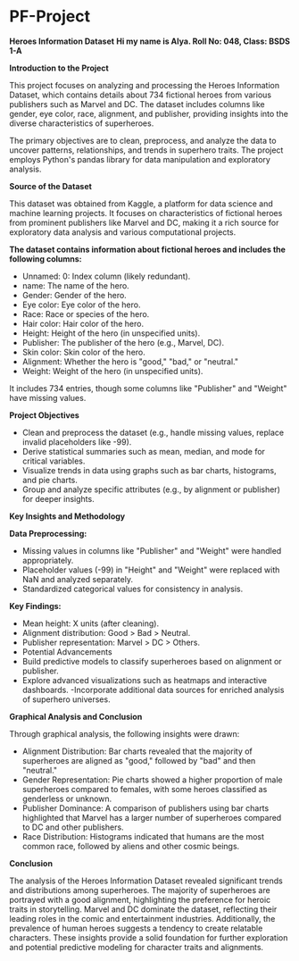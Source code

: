 # PF-Project
**Heroes Information Dataset**
**Hi my name is Alya. Roll No: 048, Class: BSDS 1-A**

**Introduction to the Project**

This project focuses on analyzing and processing the Heroes Information Dataset, which contains details about 734 fictional heroes from various publishers such as Marvel and DC. The dataset includes columns like gender, eye color, race, alignment, and publisher, providing insights into the diverse characteristics of superheroes.

The primary objectives are to clean, preprocess, and analyze the data to uncover patterns, relationships, and trends in superhero traits. The project employs Python's pandas library for data manipulation and exploratory analysis.

**Source of the Dataset**

This dataset was obtained from Kaggle, a platform for data science and machine learning projects. It focuses on characteristics of fictional heroes from prominent publishers like Marvel and DC, making it a rich source for exploratory data analysis and various computational projects.

**The dataset contains information about fictional heroes and includes the following columns:**

- Unnamed: 0: Index column (likely redundant).
- name: The name of the hero.
- Gender: Gender of the hero.
- Eye color: Eye color of the hero.
- Race: Race or species of the hero.
- Hair color: Hair color of the hero.
- Height: Height of the hero (in unspecified units).
- Publisher: The publisher of the hero (e.g., Marvel, DC).
- Skin color: Skin color of the hero.
- Alignment: Whether the hero is "good," "bad," or "neutral."
- Weight: Weight of the hero (in unspecified units).

It includes 734 entries, though some columns like "Publisher" and "Weight" have missing values.

**Project Objectives**

- Clean and preprocess the dataset (e.g., handle missing values, replace invalid placeholders like -99).
- Derive statistical summaries such as mean, median, and mode for critical variables.
- Visualize trends in data using graphs such as bar charts, histograms, and pie charts.
- Group and analyze specific attributes (e.g., by alignment or publisher) for deeper insights.

**Key Insights and Methodology**

**Data Preprocessing:**

- Missing values in columns like "Publisher" and "Weight" were handled appropriately.
- Placeholder values (-99) in "Height" and "Weight" were replaced with NaN and analyzed separately.
- Standardized categorical values for consistency in analysis.

**Key Findings:**

- Mean height: X units (after cleaning).
- Alignment distribution: Good > Bad > Neutral.
- Publisher representation: Marvel > DC > Others.
- Potential Advancements
- Build predictive models to classify superheroes based on alignment or publisher.
- Explore advanced visualizations such as heatmaps and interactive dashboards.
-Incorporate additional data sources for enriched analysis of superhero universes.

**Graphical Analysis and Conclusion**

Through graphical analysis, the following insights were drawn:
- Alignment Distribution: Bar charts revealed that the majority of superheroes are aligned as "good," followed by "bad" and then "neutral."
- Gender Representation: Pie charts showed a higher proportion of male superheroes compared to females, with some heroes classified as genderless or unknown.
- Publisher Dominance: A comparison of publishers using bar charts highlighted that Marvel has a larger number of superheroes compared to DC and other publishers.
- Race Distribution: Histograms indicated that humans are the most common race, followed by aliens and other cosmic beings.

**Conclusion**

The analysis of the Heroes Information Dataset revealed significant trends and distributions among superheroes. The majority of superheroes are portrayed with a good alignment, highlighting the preference for heroic traits in storytelling. Marvel and DC dominate the dataset, reflecting their leading roles in the comic and entertainment industries. Additionally, the prevalence of human heroes suggests a tendency to create relatable characters. These insights provide a solid foundation for further exploration and potential predictive modeling for character traits and alignments.
